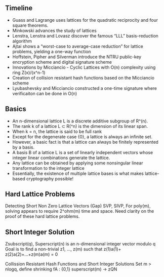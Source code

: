 ## Timeline

- Guass and Lagrange uses lattices for the quadratic reciprocity and four square theorems.
- Minkowski advances the study of lattices
- Lenstra, Lenstra and Lovasz discover the famous “LLL” basis-reduction algorithm
- Ajtai shows a “worst-case to average-case reduction” for lattice problems, yielding a one-way function
- Hoffstein, Pipher and Silverman introduce the NTRU public-key encryption scheme and  digital signature scheme
- Innovations by Micciancio - Cyclic Lattices with O(n) complexity using ring Z(x)/(x^n-1)
- Creation of collision resistant hash functions based on the Micciancio scheme
- Lyubashevsky and Micciancio constructed a one-time signature where verificaiton can be done in O(n)

## Basics
- An n-dimensional lattice L is a discrete additive subgroup of R^(n).
- The rank k of a lattice L ⊂ R(^n) is the dimension of its linear span.
- When k = n, the lattice is said to be full rank
- Except for the degenerate case {0}, a lattice is always an infinite set.
- However, a basic fact is that a lattice can always be finitely represented by a basis.
- A basis B of a lattice L is a set of linearly independent vectors whose integer linear combinations generate the lattice.
- Any lattice can be obtained by applying some nonsingular linear transformation to the integer lattice
- Essentially, the existence of multiple lattice bases is what makes lattice-based cryptography possible!

## Hard Lattice Problems

Detecting Short Non Zero Lattice Vectors (Gap) SVP, SIVP, 
For poly(m), solving appears to require 2^ohm(m) time and space. 
Need clarity on the proof of these hard lattice problems.

## Short Integer Solution

Zsubscript(q), Superscript(n) is an n-dimensional integer vector modulo q
Goal is to find a non-trivial z1, ..., z(m) such that z(1)a(1)+ z(2)a(2)+...+z(m)a(m) = 0

Collission Resistant Hash Functions and Short Integer Solutions 
Set m > nlogq, define shrinking fA : {0,1} superscript(m) -> zQN

